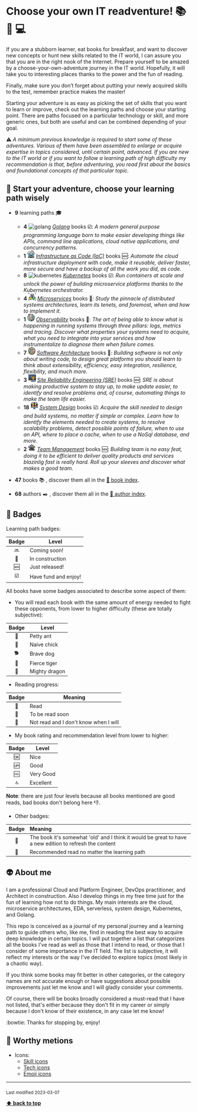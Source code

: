 
[//]: # (Auto generated file from templates)

# Choose your own IT readventure! :books: :sunrise_over_mountains: :computer:

If you are a stubborn learner, eat books for breakfast, and want to discover new concepts or hunt new skills related to the IT world, I can assure you that you are in the right nook of the Internet. Prepare yourself to be amazed by a choose-your-own-adventure journey in the IT world. Hopefully, it will take you to interesting places thanks to the power and the fun of reading.

Finally, make sure you don’t forget about putting your newly acquired skills to the test, remember practice makes the master!

Starting your adventure is as easy as picking the set of skills that you want to learn or improve, check out the learning paths and choose your starting point. There are paths focused on a particular technology or skill, and more generic ones, but both are useful and can be combined depending of your goal.

:warning: *A minimum previous knowledge is required to start some of these adventures. Various of them have been assembled to enlarge or acquire expertise in topics considered, until certain point, advanced. If you are new to the IT world or if you want to follow a learning path of high difficulty my recommendation is that, before adventuring, you read first about the basics and foundational concepts of that particular topic.*


## :checkered_flag: Start your adventure, choose your learning path wisely


- **9** learning paths :mortar_board:
  - **4** <img height="20" src="https://skillicons.dev/icons?i=go" alt="golang" title="Golang"/> [*Golang*](/content/learning-paths/golang.md) books :ballot_box_with_check:: *A modern general purpose programming language born to make easier developing things like APIs, command line applications, cloud native applications, and concurrency patterns.*
  - **1** <img height="20" src="/assets/learning-paths/icons/iac.png" alt="iac" title="Infrastructure as Code (IaC)"/> [*Infrastructure as Code (IaC)*](/content/learning-paths/iac.md) books :new:: *Automate the cloud infrastructure deployment with code, make it reusable, deliver faster, more secure and have a backup of all the work you did, as code.*
  - **8** <img height="20" src="https://user-images.githubusercontent.com/25181517/182534006-037f08b5-8e7b-4e5f-96b6-5d2a5558fa85.png" alt="kubernetes" title="Kubernetes"/> [*Kubernetes*](/content/learning-paths/kubernetes.md) books :ballot_box_with_check:: *Run containers at scale and unlock the power of building microservice platforms thanks to the Kubernetes orchestrator.*
  - **4** <img height="20" src="/assets/learning-paths/icons/microservices.png" alt="microservices" title="Microservices"/> [*Microservices*](/content/learning-paths/microservices.md) books :construction:: *Study the pinnacle of distributed systems architectures, learn its tenets, and foremost, when and how to implement it.*
  - **1** <img height="20" src="/assets/learning-paths/icons/observability.png" alt="observability" title="Observability"/> [*Observability*](/content/learning-paths/observability.md) books :construction:: *The art of being able to know what is happening in running systems through three pillars: logs, metrics and tracing. Discover what properties your systems need to acquire, what you need to integrate into your services and how instrumentalize to diagnose them when failure comes.*
  - **7** <img height="20" src="/assets/learning-paths/icons/software-architecture.png" alt="software-architecture" title="Software Architecture"/> [*Software Architecture*](/content/learning-paths/software-architecture.md) books :construction:: *Building software is not only about writing code, to design great platforms you should learn to think about extensibility, efficiency, easy integration, resilience, flexibility, and much more.*
  - **3** <img height="20" src="/assets/learning-paths/icons/sre.png" alt="sre" title="Site Reliability Engineering (SRE)"/> [*Site Reliability Engineering (SRE)*](/content/learning-paths/sre.md) books :new:: *SRE is about making productive system to stay up, to make update easier, to identify and resolve problems and, of course, automating things to make the team life easier.*
  - **18** <img height="20" src="/assets/learning-paths/icons/system-design.png" alt="system-design" title="System Design"/> [*System Design*](/content/learning-paths/system-design.md) books :ballot_box_with_check:: *Acquire the skill needed to design and build systems, no matter if simple or complex. Learn how to identify the elements needed to create systems, to resolve scalability problems, detect possible points of failure, when to use an API, where to place a cache, when to use a NoSql database, and more.*
  - **2** <img height="20" src="/assets/learning-paths/icons/team-management.png" alt="team-management" title="Team Management"/> [*Team Management*](/content/learning-paths/team-management.md) books :new:: *Building team is no easy feat, doing it to be efficient to deliver quality products and services blazinlig fast is really hard. Roll up your sleeves and discover what makes a good team.*

- **47** books :books: , discover them all in the [:scroll: book index](./content/book-index.md).
- **68** authors :black_nib: , discover them all in the [:scroll: author index](./content/author-index.md).

## :name_badge: Badges

Learning path badges:

| Badge | Level |
| :---: | --- |
| :soon: | Coming soon! |
| :construction: | In construction |
| :new: | Just released! |
| :ballot_box_with_check: | Have fund and enjoy! |

All books have some badges associated to describe some aspect of them:

- You will read each book with the same amount of energy needed to fight these opponents, from lower to higher difficulty (these are totally subjective):

| Badge | Level |
| :---: | --- |
| :ant: | Petty ant |
| :hatched_chick: | Naive chick |
| :dog2: | Brave dog |
| :tiger2: | Fierce tiger |
| :dragon: | Mighty dragon |

- Reading progress:

| Badge | Meaning |
| :---: | --- |
| :green_book: | Read |
| :blue_book: | To be read soon |
| :orange_book: | Not read and I don't know when I will |

- My book rating and recommendation level from lower to higher:

| Badge  | Level     |
| :---:  | ---       |
| :ok:   | Nice      |
| :up:   | Good      |
| :cool: | Very Good |
| :top:  | Excellent |

**Note**: there are just four levels because all books mentioned are good reads, bad books don't belong here :thumbsdown:.

- Other badges:

| Badge | Meaning |
| :---:  | :---  |
| :arrows_counterclockwise: | The book it's somewhat 'old' and I think it would be great to have a new edition to refresh the content |
| :bookmark: | Recommended read no matter the learning path | 

## :alien: About me

I am a professional Cloud and Platform Engineer, DevOps practitioner, and Architect in construction. Also I develop things in my free time just for the fun of learning how not to do things. My main interests are the cloud, microservice architectures, EDA, serverless, system design, Kubernetes, and Golang.

This repo is conceived as a journal of my personal journey and a learning path to guide others who, like me, find in reading the best way to acquire deep knowledge in certain topics. I will put together a list that categorizes all the books I've read as well as those that I intend to read, or those that I consider of some importance in the IT field. The list is subjective, it will reflect my interests or the way I've decided to explore topics (most likely in a chaotic way).

If you think some books may fit better in other categories, or the category names are not accurate enough or have suggestions about possible improvements just let me know and I will gladly consider your comments. 

Of course, there will be books broadly considered a must-read that I have not listed, that's either because they don't fit in my career or simply because I don't know of their existence, in any case let me know!

:bowtie: Thanks for stopping by, enjoy!

## :pushpin: Worthy metions

- Icons:
  - [Skill icons](https://github.com/tandpfun/skill-icons)
  - [Tech icons](https://github.com/marwin1991/profile-technology-icons)
  - [Emoji icons](https://gist.github.com/kajal1106/b0bf3b9f93b4f484dc3703c8c64bbe1c)

---
<sub>Last modified 2023-03-07</sub>

[**⬆ back to top**](#choose-your-own-it-readventure-books-sunrise_over_mountains-computer)
